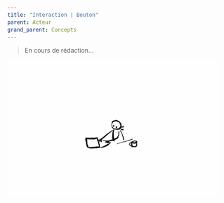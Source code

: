 ```yaml
---
title: "Interaction | Bouton"
parent: Acteur
grand_parent: Concepts
---
```



> En cours de rédaction...

![SynApps](../../assets/under-progress.gif)
